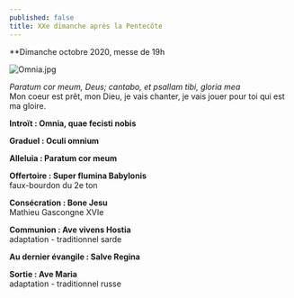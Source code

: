 ```yaml
---
published: false
title: XXe dimanche après la Pentecôte
---
```

**Dimanche octobre 2020, messe de 19h

![Omnia.jpg]({{site.baseurl}}/images/Omnia.jpg)

*Paratum cor meum, Deus; cantabo, et psallam tibi, gloria mea*  
Mon coeur est prêt, mon Dieu, je vais chanter, je vais jouer pour toi qui est ma gloire.

**Introït : Omnia, quae fecisti nobis**

**Graduel : Oculi omnium**

**Alleluia : Paratum cor meum**

**Offertoire : Super flumina Babylonis**  
faux-bourdon du 2e ton

**Consécration : Bone Jesu**  
Mathieu Gascongne XVIe

**Communion : Ave vivens Hostia**  
adaptation - traditionnel sarde

**Au dernier évangile : Salve Regina**

**Sortie : Ave Maria**  
adaptation - traditionnel russe